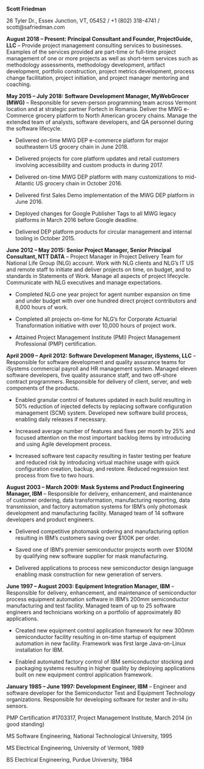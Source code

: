 **Scott Friedman**

26 Tyler Dr., Essex Junction, VT, 05452 / +1 (802) 318-4741 /
scott\@safriedman.com

**August 2018 – Present: Principal Consultant and Founder, ProjectGuide, LLC** –
Provide project management consulting services to businesses. Examples of the
services provided are part-time or full-time project management of one or more
projects as well as short-term services such as methodology assessments,
methodology development, artifact development, portfolio construction, project
metrics development, process change facilitation, project initiation, and
project manager mentoring and coaching.

**May 2015 – July 2018: Software Development Manager, MyWebGrocer (MWG)** –
Responsible for seven-person programming team across Vermont location and at
strategic partner Fortech in Romania. Deliver the MWG e-Commerce grocery
platform to North American grocery chains. Manage the extended team of analysts,
software developers, and QA personnel during the software lifecycle.

-   Delivered on-time MWG DEP e-commerce platform for major southeastern US
    grocery chain in June 2018.

-   Delivered projects for core platform updates and retail customers involving
    accessibility and custom products in during 2017.

-   Delivered on-time MWG DEP platform with many customizations to mid-Atlantic
    US grocery chain in October 2016.

-   Delivered first Sales Demo implementation of the MWG DEP platform in June
    2016.

-   Deployed changes for Google Publisher Tags to all MWG legacy platforms in
    March 2016 before Google deadline.

-   Delivered DEP platform products for circular management and internal tooling
    in October 2015.

**June 2012 – May 2015: Senior Project Manager, Senior Principal Consultant, NTT
DATA** – Project Manager in Project Delivery Team for National Life Group (NLG)
account. Work with NLG clients and NLG’s IT US and remote staff to initiate and
deliver projects on time, on budget, and to standards in Statements of Work.
Manage all aspects of project lifecycle. Communicate with NLG executives and
manage expectations.

-   Completed NLG one year project for agent number expansion on time and under
    budget with over one hundred direct project contributors and 8,000 hours of
    work.

-   Completed all projects on-time for NLG’s for Corporate Actuarial
    Transformation initiative with over 10,000 hours of project work.

-   Attained Project Management Institute (PMI) Project Management Professional
    (PMP) certification.

**April 2009 – April 2012: Software Development Manager, iSystems, LLC** –
Responsible for software development and quality assurance teams for iSystems
commercial payroll and HR management system. Managed eleven software developers,
five quality assurance staff, and two off-shore contract programmers.
Responsible for delivery of client, server, and web components of the products.

-   Enabled granular control of features updated in each build resulting in 50%
    reduction of injected defects by replacing software configuration management
    (SCM) system. Developed new software build process, enabling daily releases
    if necessary.

-   Increased average number of features and fixes per month by 25% and focused
    attention on the most important backlog items by introducing and using Agile
    development process.

-   Increased software test capacity resulting in faster testing per feature and
    reduced risk by introducing virtual machine usage with quick configuration
    creation, backup, and restore. Reduced regression test process from five to
    two hours.

**August 2003 – March 2009: Mask Systems and Product Engineering Manager, IBM**
– Responsible for delivery, enhancement, and maintenance of customer ordering,
data transformation, manufacturing reporting, data transmission, and factory
automation systems for IBM’s only photomask development and manufacturing
facility. Managed team of 14 software developers and product engineers.

-   Delivered competitive photomask ordering and manufacturing option resulting
    in IBM’s customers saving over \$100K per order.

-   Saved one of IBM’s premier semiconductor projects worth over \$100M by
    qualifying new software supplier for mask manufacturing.

-   Delivered applications to process new semiconductor design language enabling
    mask construction for new generation of servers.

**June 1997 – August 2003: Equipment Integration Manager, IBM** – Responsible
for delivery, enhancement, and maintenance of semiconductor process equipment
automation software in IBM’s 200mm semiconductor manufacturing and test
facility. Managed team of up to 25 software engineers and technicians working on
a portfolio of approximately 80 applications.

-   Created new equipment control application framework for new 300mm
    semiconductor facility resulting in on-time startup of equipment automation
    in new facility. Framework was first large Java-on-Linux installation for
    IBM.

-   Enabled automated factory control of IBM semiconductor stocking and
    packaging systems resulting in higher quality by deploying applications
    built on new equipment control application framework.

**January 1985 – June 1997: Development Engineer, IBM** – Engineer and software
developer for the Semiconductor Test and Equipment Technology organizations.
Responsible for developing software for tester and in-situ sensors.

PMP Certification \#1703317, Project Management Institute, March 2014 (in good
standing)

MS Software Engineering, National Technological University, 1995

MS Electrical Engineering, University of Vermont, 1989

BS Electrical Engineering, Purdue University, 1984

